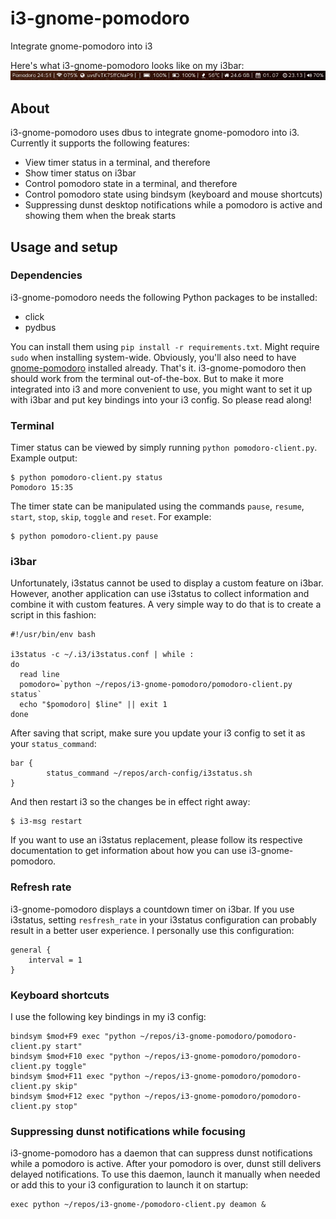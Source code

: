# i3-gnome-pomodoro
Integrate gnome-pomodoro into i3

Here's what i3-gnome-pomodoro looks like on my i3bar:
![Pomodoro 24:45 |  075%    uvsFvTK7SffCNaP9 |  |    100% |    100% |    55°C |  24.6 GB |    01. 07    23.19 |  70%](screenshot.png?raw=true)

## About
i3-gnome-pomodoro uses dbus to integrate gnome-pomodoro into i3. Currently it supports the following features:
- View timer status in a terminal, and therefore
- Show timer status on i3bar
- Control pomodoro state in a terminal, and therefore
- Control pomodoro state using bindsym (keyboard and mouse shortcuts)
- Suppressing dunst desktop notifications while a pomodoro is active and showing them when the break starts

## Usage and setup
### Dependencies
i3-gnome-pomodoro needs the following Python packages to be installed:
* click
* pydbus

You can install them using `pip install -r requirements.txt`. Might require `sudo` when installing system-wide. Obviously, you'll also need to have [gnome-pomodoro](http://gnomepomodoro.org/) installed already.
That's it. i3-gnome-pomodoro then should work from the terminal out-of-the-box. But to make it more integrated into i3 and more convenient to use, you might want to set it up with i3bar and put key bindings into your i3 config. So please read along!

### Terminal
Timer status can be viewed by simply running `python pomodoro-client.py`. Example output:

    $ python pomodoro-client.py status
    Pomodoro 15:35

The timer state can be manipulated using the commands `pause`, `resume`, `start`,
`stop`, `skip`, `toggle` and `reset`. For example:

    $ python pomodoro-client.py pause


### i3bar
Unfortunately, i3status cannot be used to display a custom feature on i3bar. However, another application can use i3status to collect information and combine it with custom features. A very simple way to do that is to create a script in this fashion:
```
#!/usr/bin/env bash

i3status -c ~/.i3/i3status.conf | while :
do
  read line
  pomodoro=`python ~/repos/i3-gnome-pomodoro/pomodoro-client.py status`
  echo "$pomodoro| $line" || exit 1
done
```

After saving that script, make sure you update your i3 config to set it as your `status_command`:
```
bar {
        status_command ~/repos/arch-config/i3status.sh
}
```

And then restart i3 so the changes be in effect right away:

    $ i3-msg restart

If you want to use an i3status replacement, please follow its respective documentation to get information about how you can use i3-gnome-pomodoro.

### Refresh rate
i3-gnome-pomodoro displays a countdown timer on i3bar. If you use i3status, setting `resfresh_rate` in your i3status configuration can probably result in a better user experience. I personally use this configuration:

```
general {
    interval = 1
}
```

### Keyboard shortcuts
I use the following key bindings in my i3 config:
```
bindsym $mod+F9 exec "python ~/repos/i3-gnome-pomodoro/pomodoro-client.py start"
bindsym $mod+F10 exec "python ~/repos/i3-gnome-pomodoro/pomodoro-client.py toggle"
bindsym $mod+F11 exec "python ~/repos/i3-gnome-pomodoro/pomodoro-client.py skip"
bindsym $mod+F12 exec "python ~/repos/i3-gnome-pomodoro/pomodoro-client.py stop"
```


### Suppressing dunst notifications while focusing
i3-gnome-pomodoro has a daemon that can suppress dunst notifications while a
pomodoro is active. After your pomodoro is over, dunst still delivers delayed
notifications. To use this daemon, launch it manually when needed or add this
to your i3 configuration to launch it on startup:
```
exec python ~/repos/i3-gnome-/pomodoro-client.py deamon &
```
